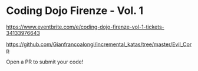 Coding Dojo Firenze - Vol. 1
============================

https://www.eventbrite.com/e/coding-dojo-firenze-vol-1-tickets-34133976643

https://github.com/Gianfrancoalongi/incremental_katas/tree/master/Evil_Corp

Open a PR to submit your code!
